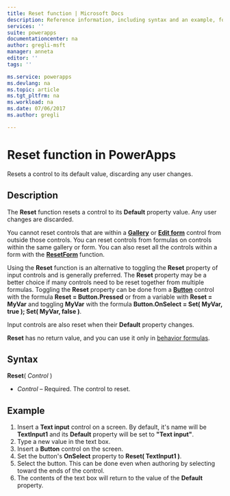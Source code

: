 ```yaml
---
title: Reset function | Microsoft Docs
description: Reference information, including syntax and an example, for the Reset function in PowerApps
services: ''
suite: powerapps
documentationcenter: na
author: gregli-msft
manager: anneta
editor: ''
tags: ''

ms.service: powerapps
ms.devlang: na
ms.topic: article
ms.tgt_pltfrm: na
ms.workload: na
ms.date: 07/06/2017
ms.author: gregli

---
```

# Reset function in PowerApps
Resets a control to its default value, discarding any user changes.  

## Description
The **Reset** function resets a control to its **Default** property value.  Any user changes are discarded.

You cannot reset controls that are within a [**Gallery**](../controls/control-gallery.md) or [**Edit form**](../controls/control-form-detail.md) control from outside those controls.  You can reset controls from formulas on controls within the same gallery or form.  You can also reset all the controls within a form with the [**ResetForm**](function-form.md) function. 

Using the **Reset** function is an alternative to toggling the **Reset** property of input controls and is generally preferred.  The **Reset** property may be a better choice if many controls need to be reset together from multiple formulas.  Toggling the **Reset** property can be done from a [**Button**](../controls/control-button.md) control with the formula **Reset = Button.Pressed** or from a variable with **Reset = MyVar** and toggling **MyVar** with the formula **Button.OnSelect = Set( MyVar, true ); Set( MyVar, false )**.    

Input controls are also reset when their **Default** property changes.

**Reset** has no return value, and you can use it only in [behavior formulas](../maker/working-with-formulas-in-depth.md).

## Syntax
**Reset**( *Control* )

* *Control* – Required. The control to reset.

## Example
1. Insert a **Text input** control on a screen.  By default, it's name will be **TextInput1** and its **Default** property will be set to **"Text input"**.
2. Type a new value in the text box.  
3. Insert a **Button** control on the screen.
4. Set the button's **OnSelect** property to **Reset( TextInput1 )**.
5. Select the button.  This can be done even when authoring by selecting toward the ends of the control.
6. The contents of the text box will return to the value of the **Default** property.

